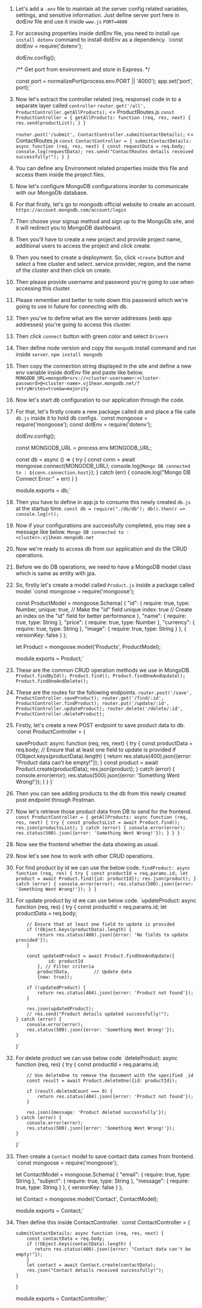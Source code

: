 1. Let's add a `.env` file to maintain all the server config related variables, settings, and sensitive information.
    Just define server port here in dotEnv file and use it inside `www.js`
    `PORT=4000`
2. For accessing properties inside dotEnv file, you need to install `npm install dotenv` command to install dotEnv as a dependency.
    `const dotEnv = require('dotenv');

    dotEnv.config();

    /**
    Get port from environment and store in Express.
    */

    const port = normalizePort(process.env.PORT || '4000');
    app.set('port', port);`
3. Now let's extract the controller related (req, response) code in to a separate layer called `controller`
     `router.get('/all', ProductController.getAllProducts);` <= ProductRoutes.js
     `const ProductController = {
         getAllProducts: function (req, res, next) {
            res.send(productList);
         }
     }`

     `router.post('/submit', ContactController.submitContactDetails);` <= ContactRoutes.js
      `const ContactController = {
          submitContactDetails: async function (req, res, next) {
             const requestData = req.body;
             console.log(requestData);
             res.send("ContactRoutes details received successfully!");
          }
      }`

4. You can define any Environment related properties inside this file and access them inside the project files.
5. Now let's configure MongoDB configurations inorder to communicate with our MongoDb database.
6. For that firstly, let's go to mongodb official website to create an account.
    `https://account.mongodb.com/account/login`
7. Then choose your signup method and sign up to the MongoDb site, and it will redirect you to MongoDB dashboard.
8. Then you'll have to create a new project and provide project name, additional users to access the project and click create.
9. Then you need to create a deployment. So, click `+Create` button and select a free cluster and select.
    service provider, region, and the name of the cluster and then click on create.
10. Then please provide username and password you're going to use when accessing this cluster.
11. Please remember and better to note down this password which we're going to use in future for connecting with db.
12. Then you've to define what are the server addresses (web app addresses) you're going to access this cluster.
13. Then click `connect` button with green color and select `Drivers`
14. Then define node version and copy the `mongodb` install command and run inside `server`.
    `npm install mongodb`
15. Then copy the connection string displayed in the site and define a new env variable inside dotEnv file and paste like below.
    `MONGODB_URL=mongodb+srv://<cluster-username>:<cluster-password>@<cluster-name>.vj1hean.mongodb.net/?retryWrites=true&w=majority`
16. Now let's start db configuration to our application through the code.
17. For that, let's firstly create a new package called `db` and place a file calle `db.js` inside it to hold db configs.
    `const mongoose = require('mongoose');
     const dotEnv = require('dotenv');

     dotEnv.config();

     const MONGODB_URL = process.env.MONGODB_URL;

     const db = async () => {
        try {
           const conn = await mongoose.connect(MONGODB_URL);
           console.log(`Mongo DB connected to : ${conn.connection.host}`);
        } catch (err) {
           console.log("Mongo DB Connect Error:" + err)
        }
     }

     module.exports = db;`
18. Then you have to define in app.js to consume this newly created `db.js` at the startup time.
    `const db = require("./db/db");
     db().then(r => console.log(r));`
19. Now if your configurations are successfully completed, you may see a message like below.
    `Mongo DB connected to : <cluster>.vj1hean.mongodb.net`
20. Now we're ready to access db from our application and do the CRUD operations.
21. Before we do DB operations, we need to have a MongoDB model class which is same as entity with jpa.
22. So, firstly let's create a model called `Product.js` inside a package called model
    `const mongoose = require('mongoose');

     const ProductModel = mongoose.Schema(
         {
            "id":  {
                require: true,
                type: Number,
                unique: true, // Make the "id" field unique
                index: true   // Create an index on the "id" field for better performance
            },
            "name": {
                require: true,
                type: String
            },
            "price": {
                require: true,
                type: Number
            },
            "currency": {
                require: true,
                type: String
            },
            "image": {
               require: true,
               type: String
            }
        },
        { versionKey: false }
     );

     let Product = mongoose.model('Products', ProductModel);

     module.exports = Product;`

23. These are the common CRUD operation methods we use in MongoDB.
    `Product.findById();
     Product.find();
     Product.findOneAndUpdate();
     Product.findOneAndDelete();`
24. These are the routes for the following endpoints.
    `router.post('/save', ProductController.saveProduct);
     router.get('/find/:id', ProductController.findProduct);
     router.put('/update/:id', ProductController.updateProduct);
     router.delete('/delete/:id', ProductController.deleteProduct);`
25. Firstly, let's create a new POST endpoint to save product data to db.
    `const ProductController = {

      saveProduct: async function (req, res, next) {
        try {
            const productData = req.body;
            // Ensure that at least one field to update is provided
            if (!Object.keys(productData).length) {
               return res.status(400).json({error: "Product data can't be empty!"});
            }
            const product = await Product.create(productData);
            res.json(product);
        } catch (error) {
            console.error(error);
           res.status(500).json({error: 'Something Went Wrong!'});
        }
     }
    }`
26. Then you can see adding products to the db from this newly created post endpoint through Postman.
27. Now let's retrieve those product data from DB to send for the frontend.
    `const ProductController = {
        getAllProducts: async function (req, res, next) {
            try {
              const productsList = await Product.find();
              res.json(productsList);
           } catch (error) {
              console.error(error);
              res.status(500).json({error: 'Something Went Wrong!'});
           }
       }
    }`
28. Now see the frontend whether the data showing as usual.
29. Now let's see how to work with other CRUD operations.
30. For find product by id we can use the below code.
    `findProduct: async function (req, res) {
        try {
           const productId = req.params.id;
           let product = await Product.find({id: productId});
           res.json(product);
        } catch (error) {
           console.error(error);
           res.status(500).json({error: 'Something Went Wrong!'});
        }
    }`
31. For update product by id we can use below code.
    `updateProduct: async function (req, res) {
       try {
         const productId = req.params.id;
         let productData = req.body;

            // Ensure that at least one field to update is provided
            if (!Object.keys(productData).length) {
                return res.status(400).json({error: 'No fields to update provided'});
            }

            const updatedProduct = await Product.findOneAndUpdate({
                    id: productId
                }, // Filter criteria
                productData,         // Update data
                {new: true});

            if (!updatedProduct) {
                return res.status(404).json({error: 'Product not found'});
            }

            res.json(updatedProduct);
            // res.send("Product details updated successfully!");
        } catch (error) {
            console.error(error);
            res.status(500).json({error: 'Something Went Wrong!'});
        }
    }`
32. For delete product we can use below code
    `deleteProduct: async function (req, res) {
       try {
            const productId = req.params.id;

            // Use deleteOne to remove the document with the specified _id
            const result = await Product.deleteOne({id: productId});

            if (result.deletedCount === 0) {
                return res.status(404).json({error: 'Product not found'});
            }

            res.json({message: 'Product deleted successfully'});
        } catch (error) {
            console.error(error);
            res.status(500).json({error: 'Something Went Wrong!'});
        }
    }`
33. Then create a `Contact` model to save contact data comes from frontend.
    `const mongoose = require('mongoose');

    let ContactModel = mongoose.Schema(
    {
      "email": {
         require: true,
         type: String
      },
      "subject": {
         require: true,
         type: String
      },
      "message": {
        require: true,
        type: String
      }
    },
    { versionKey: false }
    );

    let Contact = mongoose.model('Contact', ContactModel);

    module.exports = Contact;`
34. Then define this inside ContactController.
    `const ContactController = {

        submitContactDetails: async function (req, res, next) {
            const contactData = req.body;
            if (!Object.keys(contactData).length) {
               return res.status(400).json({error: "Contact data can't be empty!"});
            }
            let contact = await Contact.create(contactData);
            res.json("Contact details received successfully!");
        }
    }

    module.exports = ContactController;`